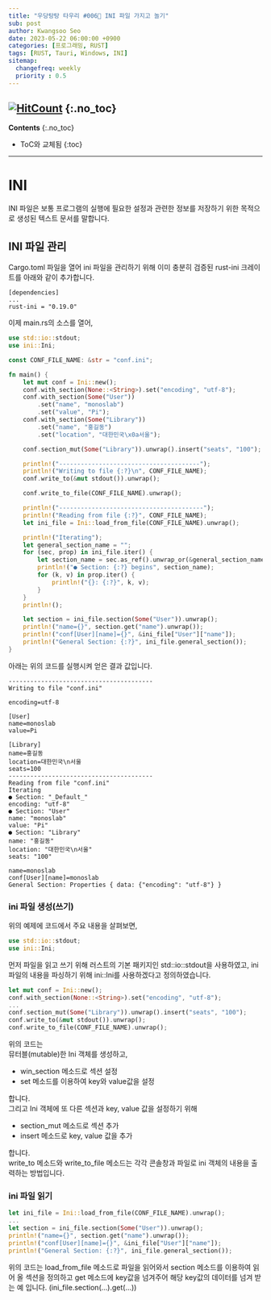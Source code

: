 ```yaml
---
title: "우당탕탕 타우리 #006💬 INI 파일 가지고 놀기"
sub: post
author: Kwangsoo Seo
date: 2023-05-22 06:00:00 +0900
categories: [프로그래밍, RUST]
tags: [RUST, Tauri, Windows, INI]
sitemap:
  changefreq: weekly
  priority : 0.5
---
```

[![HitCount](https://hits.dwyl.com/MonosLab/post32.svg?style=flat-square&show=unique)](http://hits.dwyl.com/MonosLab/post32)
{:.no_toc}
---
**Contents**
{:.no_toc}

* ToC와 교체됨
{:toc}  

---
# INI 
INI 파일은 보통 프로그램의 실행에 필요한 설정과 관련한 정보를 저장하기 위한 목적으로 생성된 텍스트 문서를 말합니다.

## INI 파일 관리
Cargo.toml 파일을 열어 ini 파일을 관리하기 위해 이미 충분히 검증된 rust-ini 크레이트를 아래와 같이 추가합니다.
```
[dependencies]
...
rust-ini = "0.19.0"
```
이제 main.rs의 소스를 열어,
```rust
use std::io::stdout;
use ini::Ini;

const CONF_FILE_NAME: &str = "conf.ini";

fn main() {
    let mut conf = Ini::new();
    conf.with_section(None::<String>).set("encoding", "utf-8");
    conf.with_section(Some("User"))
        .set("name", "monoslab")
        .set("value", "Pi");
    conf.with_section(Some("Library"))
        .set("name", "홍길동")
        .set("location", "대한민국\x0a서울");

    conf.section_mut(Some("Library")).unwrap().insert("seats", "100");

    println!("---------------------------------------");
    println!("Writing to file {:?}\n", CONF_FILE_NAME);
    conf.write_to(&mut stdout()).unwrap();

    conf.write_to_file(CONF_FILE_NAME).unwrap();

    println!("----------------------------------------");
    println!("Reading from file {:?}", CONF_FILE_NAME);
    let ini_file = Ini::load_from_file(CONF_FILE_NAME).unwrap();

    println!("Iterating");
    let general_section_name = "";
    for (sec, prop) in ini_file.iter() {
        let section_name = sec.as_ref().unwrap_or(&general_section_name);
        println!("● Section: {:?} begins", section_name);
        for (k, v) in prop.iter() {
            println!("{}: {:?}", k, v);
        }
    }
    println!();

    let section = ini_file.section(Some("User")).unwrap();
    println!("name={}", section.get("name").unwrap());
    println!("conf[User][name]={}", &ini_file["User"]["name"]);
    println!("General Section: {:?}", ini_file.general_section());
}
```
아래는 위의 코드를 실행시켜 얻은 결과 값입니다.   
```
----------------------------------------
Writing to file "conf.ini"

encoding=utf-8

[User]
name=monoslab
value=Pi

[Library]
name=홍길동
location=대한민국\n서울
seats=100
----------------------------------------
Reading from file "conf.ini"
Iterating
● Section: "_Default_"
encoding: "utf-8"
● Section: "User"
name: "monoslab"
value: "Pi"
● Section: "Library"
name: "홍길동"
location: "대한민국\n서울"
seats: "100"

name=monoslab
conf[User][name]=monoslab
General Section: Properties { data: {"encoding": "utf-8"} }
```

### ini 파일 생성(쓰기)   
위의 예제에 코드에서 주요 내용을 살펴보면,   
```rust
use std::io::stdout;
use ini::Ini;
```   
먼저 파일을 읽고 쓰기 위해 러스트의 기본 패키지인 std::io::stdout을 사용하였고, ini 파일의 내용을 파싱하기 위해 ini::Ini를 사용하겠다고 정의하였습니다.

```rust   
let mut conf = Ini::new();
conf.with_section(None::<String>).set("encoding", "utf-8");
...
conf.section_mut(Some("Library")).unwrap().insert("seats", "100");
conf.write_to(&mut stdout()).unwrap();
conf.write_to_file(CONF_FILE_NAME).unwrap();
```   
위의 코드는   
뮤터블(mutable)한 Ini 객체를 생성하고,    
* win_section 메소드로 섹션 설정
* set 메소드를 이용하여 key와 value값을 설정

합니다.   
그리고 Ini 객체에 또 다른 섹션과 key, value 값을 설정하기 위해   

* section_mut 메소드로 섹션 추가
* insert 메소드로 key, value 값을 추가

합니다.   
write_to 메소드와 write_to_file 메소드는 각각 콘솔창과 파일로 ini 객체의 내용을 출력하는 방법입니다.

### ini 파일 읽기   
```rust
let ini_file = Ini::load_from_file(CONF_FILE_NAME).unwrap();
...
let section = ini_file.section(Some("User")).unwrap();
println!("name={}", section.get("name").unwrap());
println!("conf[User][name]={}", &ini_file["User"]["name"]);
println!("General Section: {:?}", ini_file.general_section());
```
위의 코드는 load_from_file 메소드로 파일을 읽어와서 section 메소드를 이용하여 읽어 올 섹션을 정의하고 get 메소드에 key값을 넘겨주어 해당 key값의 데이터를 넘겨 받는 예 입니다. (ini_file.section(...).get(...))      

